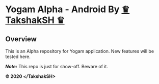 # Yogam Alpha - Android By [♛ TakshakSH ♛](https://linuxh2o.com)
## Overview

This is an Alpha repository for Yogam application. New features will be tested here. 

***Note:*** This repo is just for show-off. Beware of it.

**© 2020 \</TakshakSH>**
